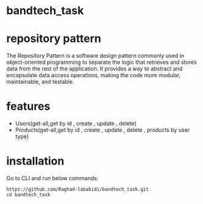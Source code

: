 # bandtech_task
# repository pattern
The Repository Pattern is a software design pattern commonly used in object-oriented programming to separate the logic that retrieves and stores data from the rest of the application. It provides a way to abstract and encapsulate data access operations, making the code more modular, maintainable, and testable.
# features
- Users(get-all,get by id , create , update , delete)
- Products(get-all,get by id , create , update , delete , products by user type)
# installation
Go to CLI and run below commands:
```
https://github.com/Raghad-lababidi/bandtech_task.git
cd bandtech_task
```

